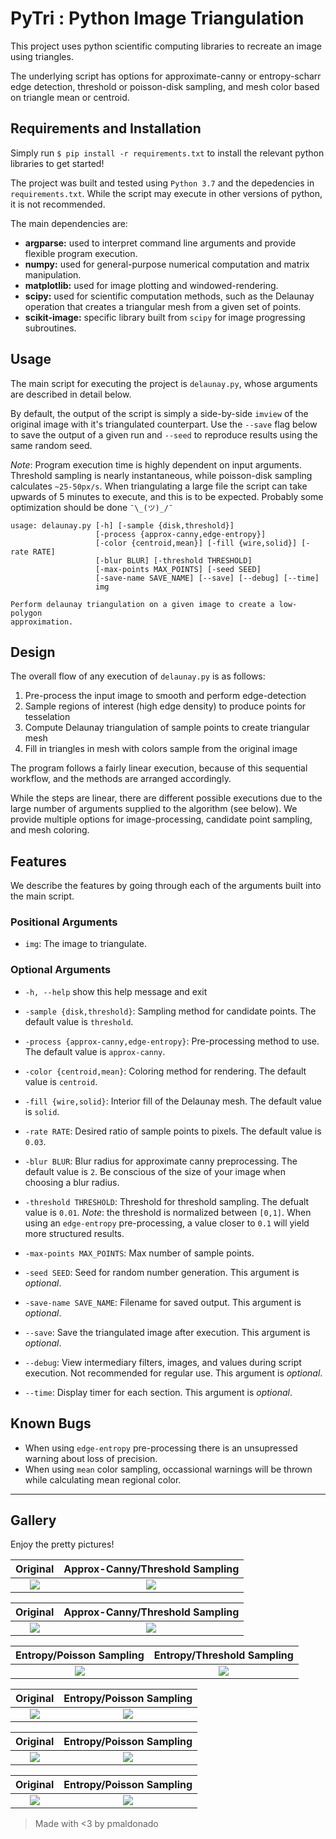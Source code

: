 # PyTri : Python Image Triangulation
This project uses python scientific computing libraries to recreate an image using triangles.

The underlying script has options for approximate-canny or entropy-scharr edge detection, threshold or poisson-disk sampling, and mesh color based on triangle mean or centroid.

## Requirements and Installation
Simply run `$ pip install -r requirements.txt` to install the relevant python libraries to get started!

The project was built and tested using `Python 3.7` and the depedencies in `requirements.txt`. While the script may execute in other versions of python, it is not recommended.

The main dependencies are:
- **argparse:** used to interpret command line arguments and provide flexible program execution.
- **numpy:** used for general-purpose numerical computation and matrix manipulation.
- **matplotlib:** used for image plotting and windowed-rendering.
- **scipy:** used for scientific computation methods, such as the Delaunay operation that creates a triangular mesh from a given set of points.
- **scikit-image:** specific library built from `scipy` for image progressing subroutines.

## Usage
The main script for executing the project is `delaunay.py`, whose arguments are described in detail below.

By default, the output of the script is simply a side-by-side `imview` of the original image with it's triangulated counterpart. Use the `--save` flag below to save the output of a given run and `--seed` to reproduce results using the same random seed.

_Note_: Program execution time is highly dependent on input arguments. Threshold sampling is nearly instantaneous, while poisson-disk sampling calculates `~25-50px/s`. When triangulating a large file the script can take upwards of 5 minutes to execute, and this is to be expected. Probably some optimization should be done `¯\_(ツ)_/¯`

```
usage: delaunay.py [-h] [-sample {disk,threshold}]
                   [-process {approx-canny,edge-entropy}]
                   [-color {centroid,mean}] [-fill {wire,solid}] [-rate RATE]
                   [-blur BLUR] [-threshold THRESHOLD]
                   [-max-points MAX_POINTS] [-seed SEED]
                   [-save-name SAVE_NAME] [--save] [--debug] [--time]
                   img

Perform delaunay triangulation on a given image to create a low-polygon
approximation.
```
## Design
The overall flow of any execution of `delaunay.py` is as follows:

1. Pre-process the input image to smooth and perform edge-detection
2. Sample regions of interest (high edge density) to produce points for tesselation
3. Compute Delaunay triangulation of sample points to create triangular mesh
4. Fill in triangles in mesh with colors sample from the original image

The program follows a fairly linear execution, because of this sequential workflow, and the methods are arranged accordingly.

While the steps are linear, there are different possible executions due to the large number of arguments supplied to the algorithm (see below). We provide multiple options for image-processing, candidate point sampling, and mesh coloring.

## Features
We describe the features by going through each of the arguments built into the main script. 

### Positional Arguments
- `img`: The image to triangulate.

### Optional Arguments
  - `-h, --help`            show this help message and exit

  - `-sample {disk,threshold}`: Sampling method for candidate points. The default value is `threshold`. 
  - `-process {approx-canny,edge-entropy}`: Pre-processing method to use. The default value is `approx-canny`.
  - `-color {centroid,mean}`: Coloring method for rendering. The default value is `centroid`. 
  - `-fill {wire,solid}`: Interior fill of the Delaunay mesh. The default value is `solid`.
  - `-rate RATE`: Desired ratio of sample points to pixels. The default value is `0.03`. 
  - `-blur BLUR`: Blur radius for approximate canny preprocessing. The default value is `2`. Be conscious of the size of your image when choosing a blur radius.
  - `-threshold THRESHOLD`: Threshold for threshold sampling. The defualt value is `0.01`. _Note_: the threshold is normalized between `[0,1]`. When using an `edge-entropy` pre-processing, a value closer to `0.1` will yield more structured results. 
  - `-max-points MAX_POINTS`:
                        Max number of sample points.
  - `-seed SEED`:  Seed for random number generation. This argument is _optional_.
  - `-save-name SAVE_NAME`: Filename for saved output. This argument is _optional_.
  - `--save`: Save the triangulated image after execution. This argument is _optional_.
  - `--debug`: View intermediary filters, images, and values during script execution. Not recommended for regular use. This argument is _optional_.
  - `--time`: Display timer for each section. This argument is _optional_.

## Known Bugs
- When using `edge-entropy` pre-processing there is an unsupressed warning about loss of precision.
- When using `mean` color sampling, occassional warnings will be thrown while calculating mean regional color.

----------
## Gallery

Enjoy the pretty pictures!

| Original             |  Approx-Canny/Threshold Sampling |
:-------------:|:----------:
![](img/golden-gate.jpg) | ![](img/golden-gate_tri.png)

| Original             |  Approx-Canny/Threshold Sampling |
:-------------:|:----------:
![](img/dc.jpg) | ![](img/dc_tri.png)

| Entropy/Poisson Sampling  |  Entropy/Threshold Sampling |
:-------------:|:----------:
![](img/breadmond_tri_2.png) | ![](img/breadmond_tri_thresh.png)

| Original | Entropy/Poisson Sampling |
:---------------:|:----------:
![](img/park.jpg) | ![](img/sam_park.png)

| Original | Entropy/Poisson Sampling |
:---------------:|:----------:
![](img/night_bay.jpg) | ![](img/night_bay_tri.png)

| Original | Entropy/Poisson Sampling |
:---------------:|:----------:
![](img/tulip.jpg) | ![](img/tulip_tri.png)


> Made with <3 by pmaldonado
